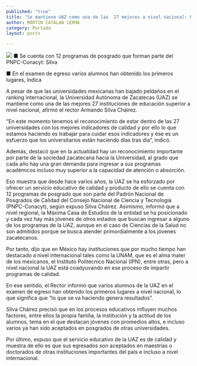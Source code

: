 ```yaml
---
published: "true"
title: "Se mantiene UAZ como una de las  27 mejores a nivel nacional: Rector"
author: MARTIN CATALAN LERMA
category: Portada
layout: posts

---
```


![](http://i.imgur.com/FnTn243m.jpg)
■ Se cuenta con 12 programas de posgrado que forman parte del PNPC-Conacyt: Silva

■ En el examen de egreso varios alumnos han obtenido los primeros lugares, indica

A pesar de que las universidades mexicanas han bajado peldaños en el ranking internacional, la Universidad Autónoma de Zacatecas (UAZ) se mantiene como una de las mejores 27 instituciones de educación superior a nivel nacional, afirmó el rector Armando Silva Cháirez.

“En este momento tenemos el reconocimiento de estar dentro de las 27 universidades con los mejores indicadores de calidad y por ello lo que estamos haciendo es trabajar para cuidar esos indicadores y ése es un esfuerzo que los universitarios están haciendo días tras día”, indicó.

Además, destacó que en la actualidad hay un reconocimiento importante por parte de la sociedad zacatecana hacia la Universidad, al grado que cada año hay una gran demanda para ingresar a sus programas académicos incluso muy superior a la capacidad de atención o absorción. 

Eso muestra que desde hace varios años, la UAZ se ha esforzado por ofrecer un servicio educativo de calidad y producto de ello se cuenta con 12 programas de posgrado que son parte del Padrón Nacional de Posgrados de Calidad del Consejo Nacional de Ciencia y Tecnología (PNPC-Conacyt), según expuso Silva Cháirez.
Asimismo, informó que a nivel regional, la Máxima Casa de Estudios de la entidad se ha posicionado y cada vez hay más jóvenes de otros estados que buscan ingresar a alguno de los programas de la UAZ, aunque en el caso de Ciencias de la Salud no son admitidos porque se busca atender primordialmente a los jóvenes zacatecanos.

Por tanto, dijo que en México hay instituciones que por mucho tiempo han destacado a nivel internacional tales como la UNAM, que es el alma mater de los mexicanos, el Instituto Politécnico Nacional (IPN), entre otras, pero a nivel nacional la UAZ está coadyuvando en ese proceso de impartir programas de calidad.

En ese sentido, el Rector informó que varios alumnos de la UAZ en el examen de egreso han obtenido los primeros lugares a nivel nacional, lo que significa que “lo que se va haciendo genera resultados”. 

Silva Cháirez precisó que en los procesos educativos influyen muchos factores, entre ellos la propia familia, la institución y la actitud de los alumnos, tema en el que destacan jóvenes con promedios altos, e incluso varios ya han sido aceptados en posgrados de otras universidades.

Por último, expuso que el servicio educativo de la UAZ es de calidad y muestra de ello es que sus egresados son aceptados en maestrías o doctorados de otras instituciones importantes del país e incluso a nivel internacional.
